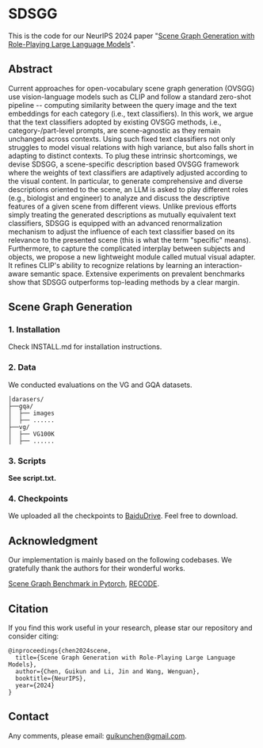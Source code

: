 # SDSGG
This is the code for our NeurIPS 2024 paper "[Scene Graph Generation with Role-Playing Large Language Models](https://arxiv.org/abs/2410.15364)".

## Abstract
Current approaches for open-vocabulary scene graph generation (OVSGG) use vision-language models such as CLIP and follow a standard zero-shot pipeline -- computing similarity between the query image and the text embeddings for each category (i.e., text classifiers). In this work, we argue that the text classifiers adopted by existing OVSGG methods, i.e., category-/part-level prompts, are scene-agnostic as they remain unchanged across contexts. Using such fixed text classifiers not only struggles to model visual relations with high variance, but also falls short in adapting to distinct contexts. To plug these intrinsic shortcomings, we devise SDSGG, a scene-specific description based OVSGG framework where the weights of text classifiers are adaptively adjusted according to the visual content. In particular, to generate comprehensive and diverse descriptions oriented to the scene, an LLM is asked to play different roles (e.g., biologist and engineer) to analyze and discuss the descriptive features of a given scene from different views. Unlike previous efforts simply treating the generated descriptions as mutually equivalent text classifiers, SDSGG is equipped with an advanced renormalization mechanism to adjust the influence of each text classifier based on its relevance to the presented scene (this is what the term "specific" means). Furthermore, to capture the complicated interplay between subjects and objects, we propose a new lightweight module called mutual visual adapter. It refines CLIP's ability to recognize relations by learning an interaction-aware semantic space. Extensive experiments on prevalent benchmarks show that SDSGG outperforms top-leading methods by a clear margin.

## Scene Graph Generation
### 1. Installation

Check INSTALL.md for installation instructions.

### 2. Data 

We conducted evaluations on the VG and GQA datasets.

```
│darasers/
├──gqa/
│  ├── images
│  ├── ......
├──vg/
│  ├── VG100K
│  ├── ......
```

### 3. Scripts

**See script.txt.**

### 4. Checkpoints

We uploaded all the checkpoints to [BaiduDrive](https://pan.baidu.com/s/1YJXutOUNx74ac1A0Lu5NSQ?pwd=ywhx). Feel free to download.


## Acknowledgment
Our implementation is mainly based on the following codebases. We gratefully thank the authors for their wonderful works.

[Scene Graph Benchmark in Pytorch](https://github.com/KaihuaTang/Scene-Graph-Benchmark.pytorch), [RECODE](https://github.com/HKUST-LongGroup/RECODE).

## Citation

If you find this work useful in your research, please star our repository and consider citing:

```
@inproceedings{chen2024scene,
  title={Scene Graph Generation with Role-Playing Large Language Models},
  author={Chen, Guikun and Li, Jin and Wang, Wenguan},
  booktitle={NeurIPS},
  year={2024}
}
```

## Contact

Any comments, please email: guikunchen@gmail.com.

